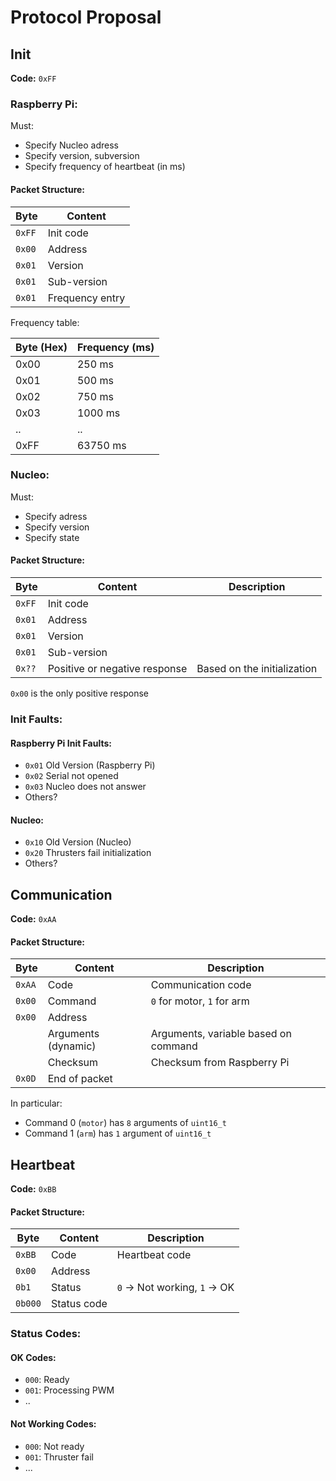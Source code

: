 # Protocol Proposal

## Init
**Code:** `0xFF`

###  Raspberry Pi:
Must:
- Specify Nucleo adress
- Specify version, subversion
- Specify frequency of heartbeat (in ms)



#### Packet Structure:
| Byte  | Content           |
|-------|-------------------|
| `0xFF`| Init code          |                                           
| `0x00`| Address            |                                           
| `0x01`| Version            |                                           
| `0x01`| Sub-version        |                                          
| `0x01` | Frequency entry | 

Frequency table:

| Byte (Hex) | Frequency (ms) |
|------------|----------------|
| 0x00       | 250 ms         |
| 0x01       | 500 ms         |
| 0x02       | 750 ms         |
| 0x03       | 1000 ms        |
| .. | .. |
| 0xFF | 63750 ms| 


### Nucleo:
Must:
- Specify adress
- Specify version
- Specify state

#### Packet Structure:
| Byte  | Content           | Description                               |
|-------|-------------------|-------------------------------------------|
| `0xFF`| Init code          |                                           |
| `0x01`| Address            |                                           |
| `0x01`| Version            |                                           |
| `0x01`| Sub-version        |                                           |
| `0x??`| Positive or negative response | Based on the initialization    |

`0x00` is the only positive response

### Init Faults:
#### Raspberry Pi Init Faults:
- `0x01` Old Version (Raspberry Pi)
- `0x02` Serial not opened 
- `0x03` Nucleo does not answer
- Others?
#### Nucleo:
- `0x10` Old Version (Nucleo)
- `0x20` Thrusters fail initialization
- Others?


## Communication
**Code:** `0xAA`

#### Packet Structure:
| Byte  | Content           | Description                               |
|-------|-------------------|-------------------------------------------|
| `0xAA`| Code              | Communication code                       |
| `0x00`| Command           | `0` for motor, `1` for arm                |
| `0x00`| Address           |                                           |
| | Arguments (dynamic)| Arguments, variable based on command     |
| | Checksum          | Checksum from Raspberry Pi                    |
| `0x0D`| End of packet     |                                           |

In particular:
- Command 0 (`motor`) has `8` arguments of `uint16_t` 
- Command 1 (`arm`) has `1` argument of `uint16_t` 

## Heartbeat
**Code:** `0xBB`

#### Packet Structure:
| Byte     | Content           | Description                               |
|----------|-------------------|-------------------------------------------|
| `0xBB`   | Code              | Heartbeat code                            |
| `0x00` | Address           |                                           |
| `0b1`  | Status            | `0` -> Not working, `1` -> OK             |
| `0b000`  | Status code       |                                           |

### Status Codes:
#### OK Codes:
- `000`: Ready
- `001`: Processing PWM
- ..

#### Not Working Codes:
- `000`: Not ready
- `001`: Thruster fail
- ...


